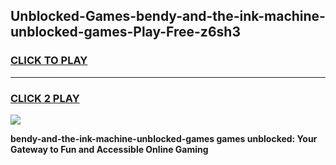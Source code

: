 
## Unblocked-Games-bendy-and-the-ink-machine-unblocked-games-Play-Free-z6sh3
<h3>
<a href="https://premium76.site?title=bendy-and-the-ink-machine-unblocked-games&ref=23A">CLICK TO PLAY</a></h3>
<hr>

<h3>
<a href="https://premium76.site?title=bendy-and-the-ink-machine-unblocked-games&ref=23A">CLICK 2 PLAY</a>
  
</h3>

<a href="https://premium76.site?title=bendy-and-the-ink-machine-unblocked-games&ref=23A"><img src="https://clearcache.store/games.png"></a>


**bendy-and-the-ink-machine-unblocked-games games unblocked: Your Gateway to Fun and Accessible Online Gaming**
